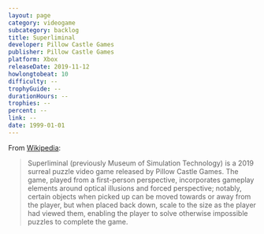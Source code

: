 ```yaml
---
layout: page
category: videogame
subcategory: backlog
title: Superliminal
developer: Pillow Castle Games
publisher: Pillow Castle Games
platform: Xbox
releaseDate: 2019-11-12
howlongtobeat: 10
difficulty: --
trophyGuide: --
durationHours: --
trophies: --
percent: --
link: --
date: 1999-01-01
---
```


From [Wikipedia](https://en.wikipedia.org/wiki/Superliminal):

> Superliminal (previously Museum of Simulation Technology) is a 2019 surreal puzzle video game released by Pillow Castle Games. The game, played from a first-person perspective, incorporates gameplay elements around optical illusions and forced perspective; notably, certain objects when picked up can be moved towards or away from the player, but when placed back down, scale to the size as the player had viewed them, enabling the player to solve otherwise impossible puzzles to complete the game.
